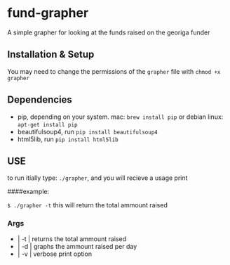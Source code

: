 # fund-grapher
A simple grapher for looking at the funds raised on the georiga funder

## Installation & Setup

You may need to change the permissions of the <code>grapher</code> file with <code>chmod +x grapher</code>

## Dependencies

* pip, depending on your system. mac: <code>brew install pip</code> or debian linux: <code>apt-get install pip</code> 
* beautifulsoup4, run <code>pip install beautifulsoup4</code>
* html5lib, run <code>pip install html5lib</code>

## USE

to run itially type: <code>./grapher</code>, and you will recieve a usage print

####example:

<code>$ ./grapher -t</code> this will return the total ammount raised

### Args
* | -t | returns the total ammount raised
* | -d | graphs the ammount raised per day
* | -v | verbose print option

